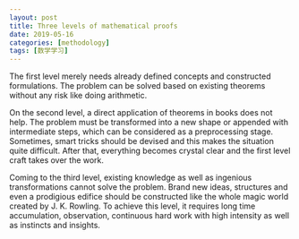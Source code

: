```yaml
---
layout: post
title: Three levels of mathematical proofs
date: 2019-05-16
categories: [methodology]
tags: [数学学习]
---
```


The first level merely needs already defined concepts and constructed formulations. The problem can be solved based on existing theorems without any risk like doing arithmetic.

On the second level, a direct application of theorems in books does not help. The problem must be transformed into a new shape or appended with intermediate steps, which can be considered as a preprocessing stage. Sometimes, smart tricks should be devised and this makes the situation quite difficult. After that, everything becomes crystal clear and the first level craft takes over the work.

Coming to the third level, existing knowledge as well as ingenious transformations cannot solve the problem. Brand new ideas, structures and even a prodigious edifice should be constructed like the whole magic world created by J. K. Rowling. To achieve this level, it requires long time accumulation, observation, continuous hard work with high intensity as well as instincts and insights.

